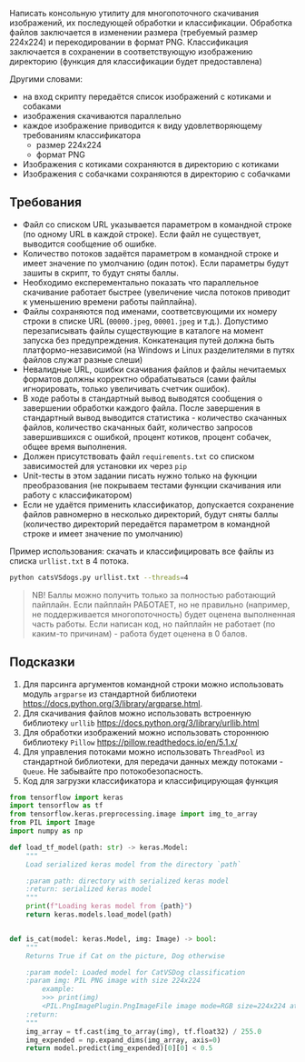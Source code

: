 Написать консольную утилиту для многопоточного скачивания изображений, их последующей обработки и
классификации. Обработка файлов заключается в изменении размера (требуемый размер 224x224) 
и перекодировании в формат PNG. Классификация заключается в сохранении в соответствующую 
изображению директорию (функция для классификации будет предоставлена)

Другими словами:
* на вход скрипту передаётся список изображений с котиками и собаками
* изображения скачиваются параллельно
* каждое изображение приводится к виду удовлетворяющему требованиям классификатора
    * размер 224x224
    * формат PNG
* Изображения с котиками сохраняются в директорию с котиками
* Изображения с собачками сохраняются в директорию с собачками

## Требования

* Файл со списком URL указывается параметром в командной строке (по одному URL в каждой строке).
Если файл не существует, выводится сообщение об ошибке.
* Количество потоков задаётся параметром в командной строке и имеет значение по умолчанию (один поток). 
Если параметры будут зашиты в скрипт, то будут сняты баллы.
* Необходимо експерементально показать что параллельное скачивание работает быстрее (увеличение числа потоков приводит к уменьшению времени работы пайплайна). 
* Файлы сохраняются под именами, соответсвующими их номеру строки в списке URL
(`00000.jpeg`, `00001.jpeg` и т.д.). Допустимо перезаписывать файлы существующие в каталоге на момент
запуска без предупреждения. Конкатенация путей должна быть платформо-независимой (на Windows и Linux
разделителями в путях файлов служат разные слеши)
* Невалидные URL, ошибки скачивания файлов и файлы нечитаемых форматов должны корректно обрабатываться
(сами файлы игнорировать, только увеличивать счетчик ошибок).
* В ходе работы в стандартный вывод выводятся сообщения о завершении обработки каждого файла. 
После завершения в стандартный вывод выводится статистика - количество скачанных файлов, количество скачанных байт,
количество запросов завершившихся с ошибкой, процент котиков, процент собачек, общее время выполнения.
* Должен присутствовать файл `requirements.txt` со списком зависимостей для установки их через `pip`
* Unit-тесты в этом задании писать нужно только на фукнции преобразования (не покрываем тестами функции 
скачивания или работу с классификатором)
* Если не удаётся применить классификатор, допускается сохранение файлов равномерно 
в несколько директорий, будут сняты баллы (количество директорий передаётся 
параметром в командной строке и имеет значение по умолчанию) 

Пример использования:
скачать и классифицировать все файлы из списка `urllist.txt` в 4 потока.

```bash
python catsVSdogs.py urllist.txt --threads=4 
```

> NB!
> Баллы можно получить только за полностью работающий пайплайн. Если пайплайн РАБОТАЕТ, но не правильно 
>(например, не поддерживается многопоточность) будет оценена выполненная часть работы. Если написан код, 
>но пайплайн не работает (по каким-то причинам) - работа будет оценена в 0 балов.
 

## Подсказки
1. Для парсинга аргументов командной строки можно использовать модуль `argparse` из стандартной
библиотеки https://docs.python.org/3/library/argparse.html.
2. Для скачивания файлов можно использовать встроенную библиотеку `urllib`
https://docs.python.org/3/library/urllib.html
3. Для обработки изображений можно использовать стороннюю библиотеку `Pillow`
https://pillow.readthedocs.io/en/5.1.x/
4. Для управления потоками можно использовать `ThreadPool` из стандартной библиотеки,
для передачи данных между потоками - `Queue`. Не забывайте про потокобезопасность.
5. Код для загрузки классификатора и классифицирующая функция
```python
from tensorflow import keras
import tensorflow as tf
from tensorflow.keras.preprocessing.image import img_to_array
from PIL import Image
import numpy as np

def load_tf_model(path: str) -> keras.Model:
    """
    Load serialized keras model from the directory `path`

    :param path: directory with serialized keras model
    :return: serialized keras model
    """
    print(f"Loading keras model from {path}")
    return keras.models.load_model(path)


def is_cat(model: keras.Model, img: Image) -> bool:
    """
    Returns True if Cat on the picture, Dog otherwise

    :param model: Loaded model for CatVSDog classification
    :param img: PIL PNG image with size 224x224
        example:
        >>> print(img)
        <PIL.PngImagePlugin.PngImageFile image mode=RGB size=224x224 at ...>
    :return:
    """
    img_array = tf.cast(img_to_array(img), tf.float32) / 255.0
    img_expended = np.expand_dims(img_array, axis=0)
    return model.predict(img_expended)[0][0] < 0.5
```

